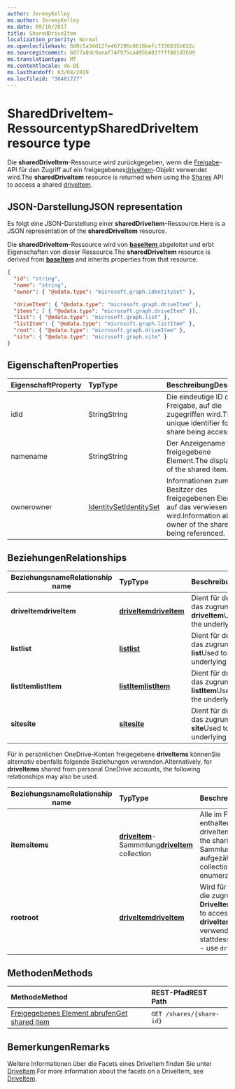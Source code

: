 ```yaml
---
author: JeremyKelley
ms.author: JeremyKelley
ms.date: 09/10/2017
title: SharedDriveItem
localization_priority: Normal
ms.openlocfilehash: 0d0c5a34d12fe467196c0616befc7376835b632c
ms.sourcegitcommit: b877a8dc9aeaf74f975ca495b401ffff001d7699
ms.translationtype: MT
ms.contentlocale: de-DE
ms.lasthandoff: 03/08/2019
ms.locfileid: "30481727"
---
```

# <a name="shareddriveitem-resource-type"></a><span data-ttu-id="c8b72-102">SharedDriveItem-Ressourcentyp</span><span class="sxs-lookup"><span data-stu-id="c8b72-102">SharedDriveItem resource type</span></span>

<span data-ttu-id="c8b72-103">Die **sharedDriveItem**-Ressource wird zurückgegeben, wenn die [Freigabe](../api/shares-get.md)-API für den Zugriff auf ein freigegebenes[driveItem](driveitem.md)-Objekt verwendet wird.</span><span class="sxs-lookup"><span data-stu-id="c8b72-103">The **sharedDriveItem** resource is returned when using the [Shares](../api/shares-get.md) API to access a shared [driveItem](driveitem.md).</span></span>

## <a name="json-representation"></a><span data-ttu-id="c8b72-104">JSON-Darstellung</span><span class="sxs-lookup"><span data-stu-id="c8b72-104">JSON representation</span></span>

<span data-ttu-id="c8b72-105">Es folgt eine JSON-Darstellung einer **sharedDriveItem**-Ressource.</span><span class="sxs-lookup"><span data-stu-id="c8b72-105">Here is a JSON representation of the **sharedDriveItem** resource.</span></span>

<span data-ttu-id="c8b72-106">Die **sharedDriveItem**-Ressource wird von [ **baseItem** ](baseitem.md) abgeleitet und erbt Eigenschaften von dieser Ressource.</span><span class="sxs-lookup"><span data-stu-id="c8b72-106">The **sharedDriveItem** resource is derived from [**baseItem**](baseitem.md) and inherits properties from that resource.</span></span>

<!-- {
  "blockType": "resource",
  "baseType": "microsoft.graph.baseItem",
  "optionalProperties": [  ],
  "@odata.type": "microsoft.graph.sharedDriveItem"
}-->

```json
{
  "id": "string",
  "name": "string",
  "owner": { "@odata.type": "microsoft.graph.identitySet" },

  "driveItem": { "@odata.type": "microsoft.graph.driveItem" },
  "items": [ { "@odata.type": "microsoft.graph.driveItem" }],
  "list": { "@odata.type": "microsoft.graph.list" },
  "listItem": { "@odata.type": "microsoft.graph.listItem" },
  "root": { "@odata.type": "microsoft.graph.driveItem" },
  "site": { "@odata.type": "microsoft.graph.site" }
}
```

## <a name="properties"></a><span data-ttu-id="c8b72-107">Eigenschaften</span><span class="sxs-lookup"><span data-stu-id="c8b72-107">Properties</span></span>

| <span data-ttu-id="c8b72-108">Eigenschaft</span><span class="sxs-lookup"><span data-stu-id="c8b72-108">Property</span></span> | <span data-ttu-id="c8b72-109">Typ</span><span class="sxs-lookup"><span data-stu-id="c8b72-109">Type</span></span>                          | <span data-ttu-id="c8b72-110">Beschreibung</span><span class="sxs-lookup"><span data-stu-id="c8b72-110">Description</span></span>                                                      |
| :------- | :---------------------------- | :--------------------------------------------------------------- |
| <span data-ttu-id="c8b72-111">id</span><span class="sxs-lookup"><span data-stu-id="c8b72-111">id</span></span>       | <span data-ttu-id="c8b72-112">String</span><span class="sxs-lookup"><span data-stu-id="c8b72-112">String</span></span>                        | <span data-ttu-id="c8b72-113">Die eindeutige ID der Freigabe, auf die zugegriffen wird.</span><span class="sxs-lookup"><span data-stu-id="c8b72-113">The unique identifier for the share being accessed.</span></span>              |
| <span data-ttu-id="c8b72-114">name</span><span class="sxs-lookup"><span data-stu-id="c8b72-114">name</span></span>     | <span data-ttu-id="c8b72-115">String</span><span class="sxs-lookup"><span data-stu-id="c8b72-115">String</span></span>                        | <span data-ttu-id="c8b72-116">Der Anzeigename für das freigegebene Element.</span><span class="sxs-lookup"><span data-stu-id="c8b72-116">The display name of the shared item.</span></span>                             |
| <span data-ttu-id="c8b72-117">owner</span><span class="sxs-lookup"><span data-stu-id="c8b72-117">owner</span></span>    | [<span data-ttu-id="c8b72-118">IdentitySet</span><span class="sxs-lookup"><span data-stu-id="c8b72-118">IdentitySet</span></span>](identityset.md) | <span data-ttu-id="c8b72-119">Informationen zum Besitzer des freigegebenen Elements, auf das verwiesen wird.</span><span class="sxs-lookup"><span data-stu-id="c8b72-119">Information about the owner of the shared item being referenced.</span></span> |

## <a name="relationships"></a><span data-ttu-id="c8b72-120">Beziehungen</span><span class="sxs-lookup"><span data-stu-id="c8b72-120">Relationships</span></span>

| <span data-ttu-id="c8b72-121">Beziehungsname</span><span class="sxs-lookup"><span data-stu-id="c8b72-121">Relationship name</span></span> | <span data-ttu-id="c8b72-122">Typ</span><span class="sxs-lookup"><span data-stu-id="c8b72-122">Type</span></span>                | <span data-ttu-id="c8b72-123">Beschreibung</span><span class="sxs-lookup"><span data-stu-id="c8b72-123">Description</span></span>
| ------------------|:--------------------|:-----------------------------------
| <span data-ttu-id="c8b72-124">**driveItem**</span><span class="sxs-lookup"><span data-stu-id="c8b72-124">**driveItem**</span></span>     | <span data-ttu-id="c8b72-125">[**driveItem**][driveItem]</span><span class="sxs-lookup"><span data-stu-id="c8b72-125">[**driveItem**][driveItem]</span></span>   | <span data-ttu-id="c8b72-126">Dient für den Zugriff auf das zugrunde liegende **driveItem**</span><span class="sxs-lookup"><span data-stu-id="c8b72-126">Used to access the underlying **driveItem**</span></span>
| <span data-ttu-id="c8b72-127">**list**</span><span class="sxs-lookup"><span data-stu-id="c8b72-127">**list**</span></span>          | <span data-ttu-id="c8b72-128">[**list**][list]</span><span class="sxs-lookup"><span data-stu-id="c8b72-128">[**list**][list]</span></span>        | <span data-ttu-id="c8b72-129">Dient für den Zugriff auf das zugrunde liegende **list**</span><span class="sxs-lookup"><span data-stu-id="c8b72-129">Used to access the underlying **list**</span></span>
| <span data-ttu-id="c8b72-130">**listItem**</span><span class="sxs-lookup"><span data-stu-id="c8b72-130">**listItem**</span></span>      | <span data-ttu-id="c8b72-131">[**listItem**][listItem]</span><span class="sxs-lookup"><span data-stu-id="c8b72-131">[**listItem**][listItem]</span></span>    | <span data-ttu-id="c8b72-132">Dient für den Zugriff auf das zugrunde liegende **listItem**</span><span class="sxs-lookup"><span data-stu-id="c8b72-132">Used to access the underlying **listItem**</span></span>
| <span data-ttu-id="c8b72-133">**site**</span><span class="sxs-lookup"><span data-stu-id="c8b72-133">**site**</span></span>          | <span data-ttu-id="c8b72-134">[**site**][site]</span><span class="sxs-lookup"><span data-stu-id="c8b72-134">[**site**][site]</span></span>        | <span data-ttu-id="c8b72-135">Dient für den Zugriff auf das zugrunde liegende **site**</span><span class="sxs-lookup"><span data-stu-id="c8b72-135">Used to access the underlying **site**</span></span>

<span data-ttu-id="c8b72-136">Für in persönlichen OneDrive-Konten freigegebene **driveItems** könnenSie alternativ ebenfalls folgende Beziehungen verwenden.</span><span class="sxs-lookup"><span data-stu-id="c8b72-136">Alternatively, for **driveItems** shared from personal OneDrive accounts, the following relationships may also be used.</span></span>

| <span data-ttu-id="c8b72-137">Beziehungsname</span><span class="sxs-lookup"><span data-stu-id="c8b72-137">Relationship name</span></span> | <span data-ttu-id="c8b72-138">Typ</span><span class="sxs-lookup"><span data-stu-id="c8b72-138">Type</span></span>                         | <span data-ttu-id="c8b72-139">Beschreibung</span><span class="sxs-lookup"><span data-stu-id="c8b72-139">Description</span></span>
| ------------------|:-----------------------------|:-----------------------------------
| <span data-ttu-id="c8b72-140">**items**</span><span class="sxs-lookup"><span data-stu-id="c8b72-140">**items**</span></span>         | <span data-ttu-id="c8b72-141">[**driveItem**][driveItem]-Sammmlung</span><span class="sxs-lookup"><span data-stu-id="c8b72-141">[**driveItem**][driveItem] collection</span></span> | <span data-ttu-id="c8b72-142">Alle im Freigabestamm enthaltenen driveItems.</span><span class="sxs-lookup"><span data-stu-id="c8b72-142">All driveItems contained in the sharing root.</span></span> <span data-ttu-id="c8b72-143">Diese Sammlung kann nicht aufgezählt werden.</span><span class="sxs-lookup"><span data-stu-id="c8b72-143">This collection cannot be enumerated.</span></span>
| <span data-ttu-id="c8b72-144">**root**</span><span class="sxs-lookup"><span data-stu-id="c8b72-144">**root**</span></span>          | <span data-ttu-id="c8b72-145">[**driveItem**][driveItem]</span><span class="sxs-lookup"><span data-stu-id="c8b72-145">[**driveItem**][driveItem]</span></span>   | <span data-ttu-id="c8b72-146">Wird für den Zugriff auf die zugrunde liegenden **DriveItem**verwendet.</span><span class="sxs-lookup"><span data-stu-id="c8b72-146">Used to access the underlying **driveItem**.</span></span> <span data-ttu-id="c8b72-147">Veraltet-verwenden Sie `driveItem` stattdessen.</span><span class="sxs-lookup"><span data-stu-id="c8b72-147">Deprecated -- use `driveItem` instead.</span></span>

[driveItem]: driveitem.md
[list]: list.md
[listItem]: listitem.md
[site]: site.md

## <a name="methods"></a><span data-ttu-id="c8b72-148">Methoden</span><span class="sxs-lookup"><span data-stu-id="c8b72-148">Methods</span></span>

| <span data-ttu-id="c8b72-149">Methode</span><span class="sxs-lookup"><span data-stu-id="c8b72-149">Method</span></span>                                  | <span data-ttu-id="c8b72-150">REST-Pfad</span><span class="sxs-lookup"><span data-stu-id="c8b72-150">REST Path</span></span>                |
| :-------------------------------------- | :----------------------- |
| [<span data-ttu-id="c8b72-151">Freigegebenes Element abrufen</span><span class="sxs-lookup"><span data-stu-id="c8b72-151">Get shared item</span></span>](../api/shares-get.md) | `GET /shares/{share-id}` |

## <a name="remarks"></a><span data-ttu-id="c8b72-152">Bemerkungen</span><span class="sxs-lookup"><span data-stu-id="c8b72-152">Remarks</span></span>

<span data-ttu-id="c8b72-153">Weitere Informationen über die Facets eines DriveItem finden Sie unter [DriveItem](driveitem.md).</span><span class="sxs-lookup"><span data-stu-id="c8b72-153">For more information about the facets on a DriveItem, see [DriveItem](driveitem.md).</span></span>

<!-- {
  "type": "#page.annotation",
  "description": "Share resource returns information about a shared item or collection of items.",
  "keywords": "share,shared,sharing root,shared files, shared items",
  "section": "documentation",
  "tocPath": "Resources/Share"
} -->
